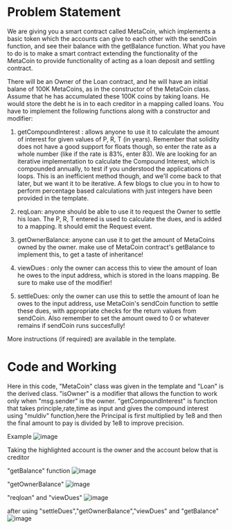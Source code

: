 # Problem Statement
We are giving you a smart contract called MetaCoin, which implements a basic token which the accounts can give to each other with the sendCoin function, and see their balance with the getBalance function. What you have to do is to make a smart contract extending the functionality of the MetaCoin to provide functionality of acting as a loan deposit and settling contract.

There will be an Owner of the Loan contract, and he will have an initial balane of 100K MetaCoins, as in the constructor of the MetaCoin class. Assume that he has accumulated these 100K coins by taking loans. He would store the debt he is in to each creditor in a mapping called loans. You have to implement the following functions along with a constructor and modifier:
1. getCompoundInterest : allows anyone to use it to calculate the amount of interest for given values of P, R, T (in years). Remember that solidity does not have a good support for floats though, so enter the rate as a whole number (like if the rate is 83%, enter 83). We are looking for an iterative implementation to calculate the Compound Interest, which is compounded annually, to test if you understood the applications of loops. This is an inefficient method though, and we'll come back to that later, but we want it to be iterative. A few blogs to clue you in to how to perform percentage based calculations with just integers have been provided in the template.

2. reqLoan: anyone should be able to use it to request the Owner to settle his loan. The P, R, T entered is used to calculate the dues, and is added to a mapping. It should emit the Request event.

3. getOwnerBalance: anyone can use it to get the amount of MetaCoins owned by the owner. make use of MetaCoin contract's getBalance to implement this, to get a taste of inheritance!

4. viewDues : only the owner can access this to view the amount of loan he owes to the input address, which is stored in the loans mapping. Be sure to make use of the modifier!

5. settleDues: only the owner can use this to settle the amount of loan he owes to the input address, use MetaCoin's sendCoin function to settle these dues, with appropriate checks for the return values from sendCoin. Also remember to set the amount owed to 0 or whatever remains if sendCoin runs succesfully!

More instructions (if required) are available in the template.

# Code and Working
Here in this code, "MetaCoin" class was given in the template and "Loan" is the derived class.
"isOwner" is a modifier that allows the function to work only when "msg.sender" is the owner.
"getCompoundInterest" is function that takes principle,rate,time as input and gives the compound interest using "muldiv" function,here the Principal is first 
multiplied by 1e8 and then the final amount to pay is divided by 1e8 to improve precision.

Example
![image](https://user-images.githubusercontent.com/96648258/175776278-29ec4869-225b-477c-a183-2b9e69ed752b.png)

Taking the highlighted account is the owner and the account below that is creditor

"getBalance" function
![image](https://user-images.githubusercontent.com/96648258/175776360-d04afb6b-811a-453e-80cc-7b2f5e189a53.png)

"getOwnerBalance" ![image](https://user-images.githubusercontent.com/96648258/175776463-334bb87a-c702-4d6e-98e1-1a0093455578.png)

"reqloan" and "viewDues" ![image](https://user-images.githubusercontent.com/96648258/175776601-7fbe0fba-56fb-48b2-b7f5-1af994e58c2f.png)

after using "settleDues","getOwnerBalance","viewDues" and "getBalance"
![image](https://user-images.githubusercontent.com/96648258/175776760-e70e08a8-c26e-407f-bbd6-43ef46449ea1.png)




